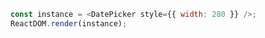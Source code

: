 
<!--start-code-->

```js
const instance = <DatePicker style={{ width: 280 }} />;
ReactDOM.render(instance);
```

<!--end-code-->
